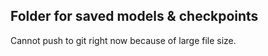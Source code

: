 
## Folder for saved models & checkpoints

Cannot push to git right now because of large file size. 